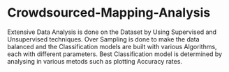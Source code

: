 # Crowdsourced-Mapping-Analysis
Extensive Data Analysis is done on the Dataset by Using Supervised and Unsupervised techniques. Over Sampling is done to make the data balanced and the Classification models are built with various Algorithms, each with different parameters. Best Classification model is determined by analysing in various metods such as plotting Accuracy rates.
